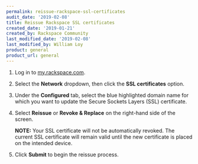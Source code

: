 ```yaml
---
permalink: reissue-rackspace-ssl-certificates
audit_date: '2019-02-08'
title: Reissue Rackspace SSL certificates
created_date: '2019-01-21'
created_by: Rackspace Community
last_modified_date: '2019-02-08'
last_modified_by: William Loy
product: general
product_url: general
---
```


1. Log in to [my.rackspace.com](https://my.rackspace.com).

2. Select the **Network** dropdown, then click the **SSL certificates** option.

3. Under the **Configured** tab, select the blue highlighted domain name for which you want to update the Secure Sockets Layers (SSL) certificate.

4. Select **Reissue** or **Revoke & Replace** on the right-hand side of the screen.

    **NOTE:** Your SSL certificate will not be automatically revoked. The current SSL certificate will remain valid until the new certificate is placed on the intended device.

5. Click **Submit** to begin the reissue process. 
